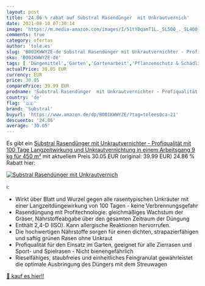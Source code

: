 ```yaml
---
layout: post
title: '24.86 % rabat auf Substral Rasendünger  mit Unkrautvernich'
date: 2021-08-10 07:30:14
image: 'https://m.media-amazon.com/images/I/51tYDqamT1L._SL500_._SL400_.jpg'
comments: true
category: ofertas
author: 'tole.es'
slug: 'B00IKWWYZE-de Substral Rasendünger mit Unkrautvernichter - Profiqualität...'
sku: 'B00IKWWYZE-de'
tags: [ 'Düngemittel','Garten','Gartenarbeit','Pflanzenschutz & Schädlingsbekämpfung','Rasendünger','Regular Stores','Shops','Unkrautvernichter','Unkrautvernichtung','substral', ]
actualPrice: 30.05 EUR
currency: EUR
price: 30.05
comparePrice: 39.99 EUR
prodname: 'Substral Rasendünger  mit Unkrautvernichter - Profiqualität mit 100 Tage Langzeitwirkung und Unkrautvernichtung in einem Arbeitsgang  9 kg für 450 m²'
country: 'de'
flag: '🇩🇪'
brand: 'Substral'
buyurl: 'https://www.amazon.de/dp/B00IKWWYZE/?tag=tolees0ca-21'
descuento: '24.86'
average: '30.05'
---
```


Es gibt ein [Substral Rasendünger  mit Unkrautvernichter - Profiqualität mit 100 Tage Langzeitwirkung und Unkrautvernichtung in einem Arbeitsgang  9 kg für 450 m²](https://www.amazon.de/dp/B00IKWWYZE/?tag=tolees0ca-21) mit aktuellem Preis 30.05 EUR (original: 39.99 EUR) 24.86 % Rabatt hier:

[![Substral Rasendünger  mit Unkrautvernich](https://m.media-amazon.com/images/I/51tYDqamT1L._SL500_._SL400_.jpg)](https://www.amazon.de/dp/B00IKWWYZE/?tag=tolees0ca-21)

ℹ️:

- Wirkt über Blatt und Wurzel gegen alle rasentypischen Unkräuter mit einer Langzeitdüngewirkung von 100 Tagen - keine Verbrennungsgefahr
- Rasendüngung mit Profitechnologie: gleichmäßiges Wachstum der Gräser, Nährstoffeabgabe über den gesamten Zeitraum der Düngung
- Enthält 2,4-D (ISO). Kann allergische Reaktionen hervorrufen.
- Die hochwertigen Nährstoffe sorgen für einen dichten, strapazierfähigen und saftig grünen Rasen ohne Unkraut
- Profiqualität für den Einsatz im Garten, geeignet für alle Zierrasen und Sport- und Spielrasen - Nicht bienengefährlich
- Rieselfähiges, staubfreies und einheitliches Feingranulat gewährleistet die optimale Ausbringung des Düngers mit dem Streuwagen

[🛒 kauf es hier!!](https://www.amazon.de/dp/B00IKWWYZE/?tag=tolees0ca-21)
